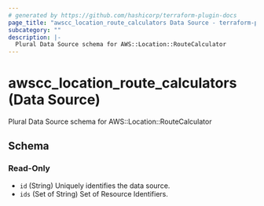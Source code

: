 ```yaml
---
# generated by https://github.com/hashicorp/terraform-plugin-docs
page_title: "awscc_location_route_calculators Data Source - terraform-provider-awscc"
subcategory: ""
description: |-
  Plural Data Source schema for AWS::Location::RouteCalculator
---
```


# awscc_location_route_calculators (Data Source)

Plural Data Source schema for AWS::Location::RouteCalculator



<!-- schema generated by tfplugindocs -->
## Schema

### Read-Only

- `id` (String) Uniquely identifies the data source.
- `ids` (Set of String) Set of Resource Identifiers.
